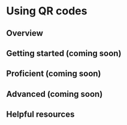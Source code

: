 # Using QR codes

## Overview 


## Getting started (coming soon)


## Proficient (coming soon)


## Advanced (coming soon)


## Helpful resources    
